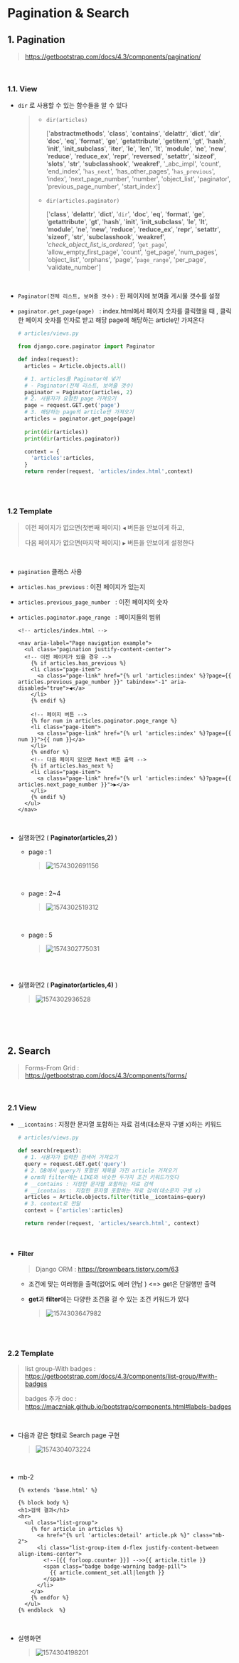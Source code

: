 # Pagination & Search

## 1. Pagination

>  https://getbootstrap.com/docs/4.3/components/pagination/ 

<br>

### 1.1. View

- `dir` 로 사용할 수 있는 함수들을 알 수 있다

  > - `dir(articles)`
  >
  >   ['__abstractmethods__', '__class__', '__contains__', '__delattr__', '__dict__', '__dir__', '__doc__', '__eq__', '__format__', '__ge__', '__getattribute__', '__getitem__', '__gt__', '__hash__', '__init__', '__init_subclass__', '__iter__', '__le__', '__len__', '__lt__', '__module__', '__ne__', '__new__', '__reduce__', '__reduce_ex__', '__repr__', '__reversed__', '__setattr__', '__sizeof__', '__slots__', '__str__', '__subclasshook__', '__weakref__', '_abc_impl', 'count', 'end_index', '`has_next`', 'has_other_pages', '`has_previous`', 'index', 'next_page_number', 'number', 'object_list', 'paginator', 'previous_page_number', 'start_index']
  >
  >   
  >
  > - `dir(articles.paginator)`
  >
  >   ['__class__', '__delattr__', '__dict__', '`dir`', '__doc__', '__eq__', '__format__', '__ge__', '__getattribute__', '__gt__', '__hash__', '__init__', '__init_subclass__', '__le__', '__lt__', '__module__', '__ne__', '__new__', '__reduce__', '__reduce_ex__', '__repr__', '__setattr__', '__sizeof__', '__str__', '__subclasshook__', '__weakref__', '_check_object_list_is_ordered', '_`get_page`', 'allow_empty_first_page', 'count', 'get_page',
  >   'num_pages', 'object_list', 'orphans', 'page', '`page_range`', 'per_page', 'validate_number']

<br>

- `Paginator(전체 리스트, 보여줄 갯수)` : 한 페이지에 보여줄 게시물 갯수를 설정

- `paginator.get_page(page) ` : index.html에서 페이지 숫자를 클릭했을 때 , 클릭한 페이지 숫자를 인자로 받고 해당 page에 해당하는 article만 가져온다

  ```python
  # articles/views.py
  
  from django.core.paginator import Paginator
  
  def index(request):
    articles = Article.objects.all()
  
    # 1. articles를 Paginator에 넣기
    # - Paginator(전체 리스트, 보여줄 갯수)
    paginator = Paginator(articles, 2)
    # 2. 사용자가 요청한 page 가져오기
    page = request.GET.get('page')
    # 3. 해당하는 page의 article만 가져오기
    articles = paginator.get_page(page)
      
    print(dir(articles))
    print(dir(articles.paginator))
  
    context = {
      'articles':articles,
    }
    return render(request, 'articles/index.html',context)
  ```

<br>

<br>

### 1.2 Template

> 이전 페이지가 없으면(첫번째 페이지) `◀` 버튼을 안보이게 하고,
>
> 다음 페이지가 없으면(마지막 페이지) `▶` 버튼을 안보이게 설정한다

<br>

- `pagination` 클래스 사용

- `articles.has_previous` : 이전 페이지가 있는지

- `articles.previous_page_number ` : 이전 페이지의 숫자

- `articles.paginator.page_range ` : 페이지들의 범위

  ```django
  <!-- articles/index.html -->
  
  <nav aria-label="Page navigation example">
    <ul class="pagination justify-content-center">
    <!-- 이전 페이지가 있을 경우 -->
      {% if articles.has_previous %}
      <li class="page-item">
        <a class="page-link" href="{% url 'articles:index' %}?page={{ articles.previous_page_number }}" tabindex="-1" aria-disabled="true">◀</a>
      </li>
      {% endif %}
  
      <!-- 페이지 버튼 -->
      {% for num in articles.paginator.page_range %}
      <li class="page-item">
        <a class="page-link" href="{% url 'articles:index' %}?page={{ num }}">{{ num }}</a>
      </li>
      {% endfor %}
      <!-- 다음 페이지 있으면 Next 버튼 출력 -->
      {% if articles.has_next %}
      <li class="page-item">
        <a class="page-link" href="{% url 'articles:index' %}?page={{ articles.next_page_number }}">▶</a>
      </li>
      {% endif %}
    </ul>
  </nav>
  ```

<br>

- 실행화면2 ( **Paginator(articles,2)** )

  - page : 1

    > ![1574302691156](images/1574302691156.png)

  <br>

  - page : 2~4

    > ![1574302519312](images/1574302519312.png)

  <br>

  - page : 5

    > ![1574302775031](images/1574302775031.png)

  <br>

  <br>

- 실행화면2 ( **Paginator(articles,4)** )

  > ![1574302936528](images/1574302936528.png)

<br>

<br>

<br>

## 2. Search

> Forms-From Grid :  https://getbootstrap.com/docs/4.3/components/forms/ 

<br>

### 2.1 View

- `__icontains` : 지정한 문자열 포함하는 자료 검색(대소문자 구별 x)하는 키워드

  ```python
  # articles/views.py
  
  def search(request):
    # 1. 사용자가 입력한 검색어 가져오기
    query = request.GET.get('query')
    # 2. DB에서 query가 포함된 제목을 가진 article 가져오기
    # orm의 filter에는 LIKE와 비슷한 두가지 조건 키워드가잇다
    # __contains : 지정한 문자열 포함하는 자료 검색
    # __icontains : 지정한 문자열 포함하는 자료 검색(대소문자 구별 x)
    articles = Article.objects.filter(title__icontains=query)
    # 3. context로 전달
    context = {'articles':articles}
  
    return render(request, 'articles/search.html', context)
  ```

  <br>

- #### Filter

  > Django ORM :  https://brownbears.tistory.com/63 

  - 조건에 맞는 여러행을 출력(없어도 에러 안남 ) <=> get은 단일행만 출력

  - **get**과 **filter**에는 다양한 조건을 걸 수 있는 조건 키워드가 있다

    > ![1574303647982](images/1574303647982.png)

<br>

<br>

### 2.2 Template

> list group-With badges :   https://getbootstrap.com/docs/4.3/components/list-group/#with-badges
>
> badges 추가 doc :  https://maczniak.github.io/bootstrap/components.html#labels-badges 

<br>

- 다음과 같은 형태로 Search page 구현

  > ![1574304073224](images/1574304073224.png)

<br>

- mb-2

  ```django
  {% extends 'base.html' %}
  
  {% block body %}
  <h1>검색 결과</h1>
  <hr>
    <ul class="list-group">
      {% for article in articles %}
        <a href="{% url 'articles:detail' article.pk %}" class="mb-2">
        <li class="list-group-item d-flex justify-content-between align-items-center">
          <!--[{{ forloop.counter }}] -->>{{ article.title }}
          <span class="badge badge-warning badge-pill">
            {{ article.comment_set.all|length }}
          </span>
        </li>
      </a>
      {% endfor %}
    </ul>
  {% endblock  %}
  ```

  <br>

- 실행화면

  > ![1574304198201](images/1574304198201.png)

